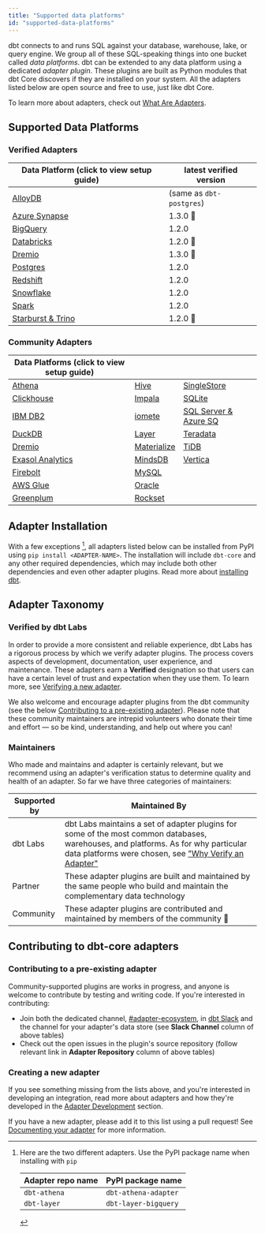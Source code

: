 ```yaml
---
title: "Supported data platforms"
id: "supported-data-platforms"
---
```


dbt connects to and runs SQL against your database, warehouse, lake, or query engine. We group all of these SQL-speaking things into one bucket called _data platforms_. dbt can be extended to any data platform using a dedicated _adapter plugin_. These plugins are built as Python modules that dbt Core discovers if they are installed on your system. All the adapters listed below are open source and free to use, just like dbt Core.

To learn more about adapters, check out [What Are Adapters](/guides/advanced/adapter-development/1-what-are-adapters).

## Supported Data Platforms

### Verified Adapters

| Data Platform (click to view setup guide) | latest verified version  |
| ----------------------------------------- | ------------------------ |
| [AlloyDB](alloydb-setup)                  | (same as `dbt-postgres`) |
| [Azure Synapse](azuresynapse-setup)       | 1.3.0 :construction:     |
| [BigQuery](bigquery-setup)                | 1.2.0                    |
| [Databricks](databricks-setup)            | 1.2.0 :construction:     |
| [Dremio](dremio-setup)                    | 1.3.0 :construction:     |
| [Postgres](postgres-setup)                | 1.2.0                    |
| [Redshift](redshift-setup)                | 1.2.0                    |
| [Snowflake](snowflake-setup)              | 1.2.0                    |
| [Spark](spark-setup)                      | 1.2.0                    |
| [Starburst & Trino](trino-setup)          | 1.2.0 :construction:     |

### Community Adapters

| Data Platforms (click to view setup guide) |                                  |                                      |
| ------------------------------------------ | -------------------------------- | ------------------------------------ |
| [Athena](athena-setup)                     | [Hive](hive-setup)               | [SingleStore](singlestore-setup)     |
| [Clickhouse](clickhouse-setup)             | [Impala](impala-setup)           | [SQLite](sqlite-setup)               |
| [IBM DB2](ibmdb2-setup)                    | [iomete](iomete-setup)           | [SQL Server & Azure SQ](mssql-setup) |
| [DuckDB](duckdb-setup)                     | [Layer](layer-setup)             | [Teradata](teradata-setup)           |
| [Dremio](dremio-setup)                     | [Materialize](materialize-setup) | [TiDB](tidb-setup)                   |
| [Exasol Analytics](exasol-setup)           | [MindsDB](mindsdb-setup)         | [Vertica](vertica-setup)             |
| [Firebolt](firebolt-setup)                 | [MySQL](mysql-setup)             |                                      |
| [AWS Glue](glue-setup)                     | [Oracle](oracle-setup)           |                                      |
| [Greenplum](greenplum-setup)               | [Rockset](rockset-setup)         |                                      |

## Adapter Installation

With a few exceptions [^1], all adapters listed below can be installed from PyPI using `pip install <ADAPTER-NAME>`. The installation will include `dbt-core` and any other required dependencies, which may include both other dependencies and even other adapter plugins. Read more about [installing dbt](/docs/get-started/installation).

## Adapter Taxonomy

### Verified by dbt Labs

In order to provide a more consistent and reliable experience, dbt Labs has a rigorous process by which we verify adapter plugins. The process covers aspects of development, documentation, user experience, and maintenance. These adapters earn a **Verified** designation so that users can have a certain level of trust and expectation when they use them. To learn more, see [Verifying a new adapter](/guides/advanced/adapter-development/7-verifying-a-new-adapter).

We also welcome and encourage adapter plugins from the dbt community (see the below [Contributing to a pre-existing adapter](#contributing-to-a-pre-existing-adapter)). Please note that these community maintainers are intrepid volunteers who donate their time and effort &mdash; so be kind, understanding, and help out where you can!

### Maintainers

Who made and maintains and adapter is certainly relevant, but we recommend using an adapter's verification status to determine quality and health of an adapter. So far we have three categories of maintainers:

| Supported by | Maintained By                                                                                                                                                                                                                                  |
| ------------ | ---------------------------------------------------------------------------------------------------------------------------------------------------------------------------------------------------------------------------------------------- |
| dbt Labs     | dbt Labs maintains a set of adapter plugins for some of the most common databases, warehouses, and platforms. As for why particular data platforms were chosen, see ["Why Verify an Adapter"](7-verifying-a-new-adapter#why-verify-an-adapter) |
| Partner      | These adapter plugins are built and maintained by the same people who build and maintain the complementary data technology                                                                                                                     |
| Community    | These adapter plugins are contributed and maintained by members of the community 🌱                                                                                                                                                           |


## Contributing to dbt-core adapters

### Contributing to a pre-existing adapter

Community-supported plugins are works in progress, and anyone is welcome to contribute by testing and writing code. If you're interested in contributing:

- Join both the dedicated channel, [#adapter-ecosystem](https://getdbt.slack.com/archives/C030A0UF5LM), in [dbt Slack](https://community.getdbt.com/) and the channel for your adapter's data store (see **Slack Channel** column of above tables)
- Check out the open issues in the plugin's source repository (follow relevant link in **Adapter Repository** column of above tables)

### Creating a new adapter

If you see something missing from the lists above, and you're interested in developing an integration, read more about adapters and how they're developed in the  [Adapter Development](/guides/advanced/adapter-development/1-what-are-adapters) section.

If you have a new adapter, please add it to this list using a pull request! See [Documenting your adapter](5-documenting-a-new-adapter) for more information.

[^1]: Here are the two different adapters. Use the PyPI package name when installing with `pip`

    | Adapter repo name | PyPI package name    |
    | ----------------- | -------------------- |
    | `dbt-athena`      | `dbt-athena-adapter` |
    | `dbt-layer`       | `dbt-layer-bigquery` |
